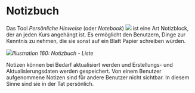 # Notizbuch

Das Tool _Persönliche Hinweise_ \(oder _Notebook_\) ![](../../.gitbook/assets/graphics303.png) ist eine Art Notizblock, der an jeden Kurs angehängt ist. Es ermöglicht den Benutzern, Dinge zur Kenntnis zu nehmen, die sie sonst auf ein Blatt Papier schreiben würden.

![](../../.gitbook/assets/images235.png)_Illustration 160: Notizbuch - Liste_

Notizen können bei Bedarf aktualisiert werden und Erstellungs- und Aktualisierungsdaten werden gespeichert. Von einem Benutzer aufgenommene Notizen sind für andere Benutzer nicht sichtbar. In diesem Sinne sind sie in der Tat persönlich.